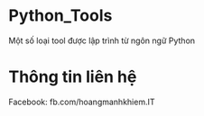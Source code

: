 # Python_Tools
Một số loại tool được lập trình từ ngôn ngữ Python 
# Thông tin liên hệ
Facebook: fb.com/hoangmanhkhiem.IT
